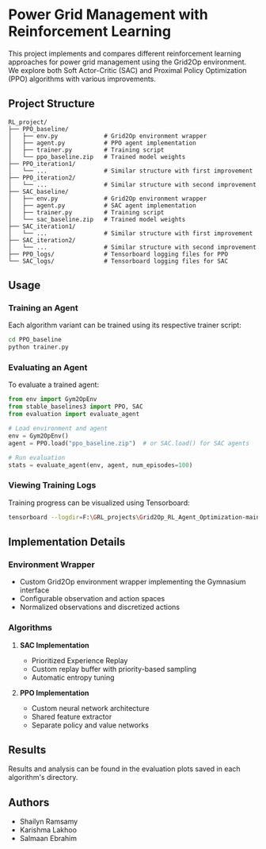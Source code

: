# Power Grid Management with Reinforcement Learning

This project implements and compares different reinforcement learning approaches for power grid management using the Grid2Op environment. We explore both Soft Actor-Critic (SAC) and Proximal Policy Optimization (PPO) algorithms with various improvements.

## Project Structure

```
RL_project/
├── PPO_baseline/
│   ├── env.py             # Grid2Op environment wrapper
│   ├── agent.py           # PPO agent implementation
│   ├── trainer.py         # Training script
│   └── ppo_baseline.zip   # Trained model weights
├── PPO_iteration1/
│   └── ...                # Similar structure with first improvement
├── PPO_iteration2/
│   └── ...                # Similar structure with second improvement
├── SAC_baseline/
│   ├── env.py             # Grid2Op environment wrapper
│   ├── agent.py           # SAC agent implementation
│   ├── trainer.py         # Training script
│   └── sac_baseline.zip   # Trained model weights
├── SAC_iteration1/
│   └── ...                # Similar structure with first improvement
├── SAC_iteration2/
│   └── ...                # Similar structure with second improvement
├── PPO_logs/              # Tensorboard logging files for PPO
└── SAC_logs/              # Tensorboard logging files for SAC
```

## Usage

### Training an Agent
Each algorithm variant can be trained using its respective trainer script:

```bash
cd PPO_baseline
python trainer.py
```

### Evaluating an Agent
To evaluate a trained agent:

```python
from env import Gym2OpEnv
from stable_baselines3 import PPO, SAC
from evaluation import evaluate_agent

# Load environment and agent
env = Gym2OpEnv()
agent = PPO.load("ppo_baseline.zip")  # or SAC.load() for SAC agents

# Run evaluation
stats = evaluate_agent(env, agent, num_episodes=100)
```

### Viewing Training Logs
Training progress can be visualized using Tensorboard:

```bash
tensorboard --logdir=F:\GRL_projects\Grid2Op_RL_Agent_Optimization-main\PPO_baseline_trygrl3\logs  # or SAC_logs for SAC
```

## Implementation Details

### Environment Wrapper
- Custom Grid2Op environment wrapper implementing the Gymnasium interface
- Configurable observation and action spaces
- Normalized observations and discretized actions

### Algorithms
1. **SAC Implementation**
   - Prioritized Experience Replay
   - Custom replay buffer with priority-based sampling
   - Automatic entropy tuning

2. **PPO Implementation**
   - Custom neural network architecture
   - Shared feature extractor
   - Separate policy and value networks

## Results
Results and analysis can be found in the evaluation plots saved in each algorithm's directory.

## Authors
- Shailyn Ramsamy
- Karishma Lakhoo
- Salmaan Ebrahim

